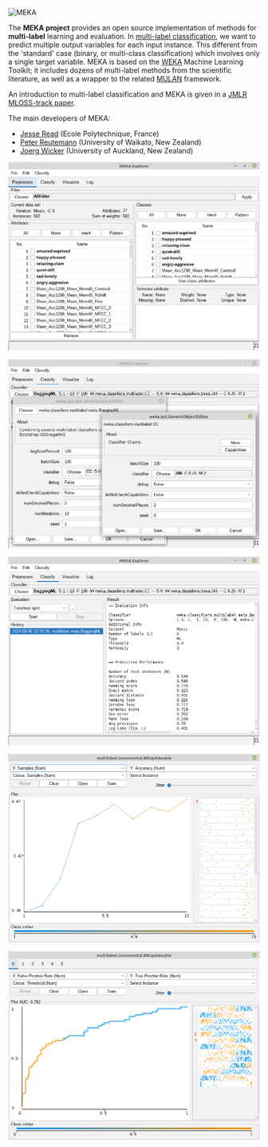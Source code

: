 ![MEKA](img/MEKA.png)

The **MEKA project** provides an open source implementation of methods for **multi-label** 
learning and evaluation. In [multi-label classification](http://users.ics.aalto.fi/jesse/talks/Multilabel-Part01.pdf), 
we want to predict multiple output variables for each input instance. This different from the 
'standard' case (binary, or multi-class classification) which involves only a 
single target variable. MEKA is based on the [WEKA](http://www.cs.waikato.ac.nz/ml/weka/) 
Machine Learning Toolkit; it includes dozens of multi-label methods from the scientific literature, 
as well as a wrapper to the related [MULAN](http://mulan.sourceforge.net/) framework.

An introduction to multi-label classification and MEKA is given in a [JMLR MLOSS-track paper](http://jmlr.org/papers/volume17/12-164/12-164.pdf).

The main developers of MEKA:

* [Jesse Read](http://jmread.github.io/) (Ecole Polytechnique, France)
* [Peter Reutemann](http://www.cms.waikato.ac.nz/~fracpete/) (University of Waikato, New Zealand)
* [Joerg Wicker](https://unidirectory.auckland.ac.nz/people/profile/j-wicker) (University of Auckland, New Zealand)

![Preprocess tab](img/GUI01.png)

![Classify tab - classifier](img/GUI02.png)

![Classify tab - results](img/GUI04.png)

![Classifier incremental performance graph](img/GUI05.png)

![Classifier ROC graph](img/GUI06.png)
